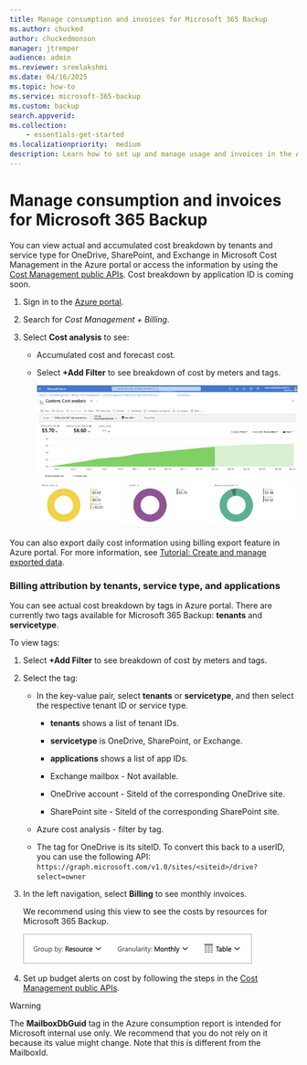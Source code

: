 ```yaml
---
title: Manage consumption and invoices for Microsoft 365 Backup
ms.author: chucked
author: chuckedmonson
manager: jtremper
audience: admin
ms.reviewer: sreelakshmi
ms.date: 04/16/2025
ms.topic: how-to
ms.service: microsoft-365-backup
ms.custom: backup
search.appverid:
ms.collection:
    - essentials-get-started
ms.localizationpriority:  medium
description: Learn how to set up and manage usage and invoices in the Azure portal for Microsoft 365 Backup.
---
```


# Manage consumption and invoices for Microsoft 365 Backup

You can view actual and accumulated cost breakdown by tenants and service type for OneDrive, SharePoint, and Exchange in Microsoft Cost Management in the Azure portal or access the information by using the [Cost Management public APIs](/rest/api/cost-management/operation-groups). Cost breakdown by application ID is coming soon.

1. Sign in to the [Azure portal](https://portal.azure.com/).

2. Search for *Cost Management + Billing*.

3. Select **Cost analysis** to see:

    - Accumulated cost and forecast cost.

    - Select **+Add Filter** to see breakdown of cost by meters and tags.

       ![Screenshot of the cost analysis page in Microsoft Cost Management.](../media/m365-backup/backup-cost-analysis.png)

You can also export daily cost information using billing export feature in Azure portal. For more information, see [Tutorial: Create and manage exported data](/azure/cost-management-billing/costs/tutorial-export-acm-data?tabs=azure-portal).

### Billing attribution by tenants, service type, and applications

You can see actual cost breakdown by tags in Azure portal. There are currently two tags available for Microsoft 365 Backup: **tenants** and **servicetype**.

To view tags:

1. Select **+Add Filter** to see breakdown of cost by meters and tags.

2. Select the tag:

    - In the key-value pair, select **tenants** or **servicetype**, and then select the respective tenant ID or service type.

        - **tenants** shows a list of tenant IDs.

        - **servicetype** is OneDrive, SharePoint, or Exchange.

        - **applications** shows a list of app IDs.

        - Exchange mailbox - Not available.

        - OneDrive account - SiteId of the corresponding OneDrive site.

        - SharePoint site - SiteId of the corresponding SharePoint site.

    - Azure cost analysis - filter by tag.
    
    - The tag for OneDrive is its siteID. To convert this back to a userID, you can use the following API: `https://graph.microsoft.com/v1.0/sites/<siteid>/drive?select=owner`

4. In the left navigation, select **Billing** to see monthly invoices.

    We recommend using this view to see the costs by resources for Microsoft 365 Backup.

    ![Screenshot of the recommended view to see costs by resources in Microsoft Cost Management.](../media/m365-backup/backup-cost-by-resources-view.png)

5. Set up budget alerts on cost by following the steps in the [Cost Management public APIs](/rest/api/cost-management/operation-groups).

> [!WARNING]  
>The **MailboxDbGuid** tag in the Azure consumption report is intended for Microsoft internal use only. We recommend that you do not rely on it because its value might change. Note that this is different from the MailboxId.
